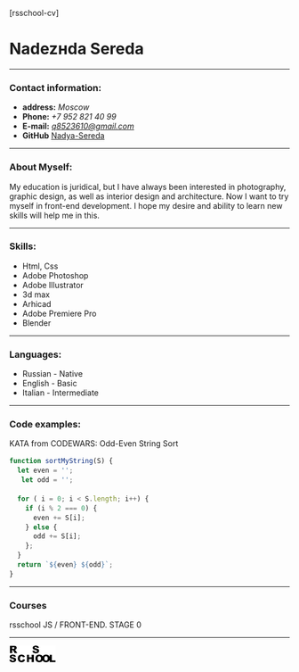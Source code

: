 [rsschool-cv]

# Nadezнda Sereda

---
### Contact information: 

+ **address:** *Moscow*
+ **Phone:**  *+7 952 821 40 99*
+ **E-mail:**  *q8523610@gmail.com* 
+ **GitHub**   [Nadya-Sereda](https://github.com/Nadya-Sereda) 

---
### About Myself:

My education is juridical, but I have always been interested in photography, graphic design, as well as interior design and architecture. Now I want to try myself in front-end development. I hope my desire and ability to learn new skills will help me in this.

---
### Skills:

+ Html, Css
+ Adobe Photoshop
+ Adobe Illustrator
+ 3d max
+ Arhicad
+ Adobe Premiere Pro
+ Blender

---
### Languages:

+ Russian - Native
+ English - Basic
+ Italian - Intermediate
 
---
### Code examples:

  KATA from CODEWARS: Odd-Even String Sort

```javascript
function sortMyString(S) {
  let even = '';
   let odd = '';
  
  for ( i = 0; i < S.length; i++) {
    if (i % 2 === 0) {
      even += S[i];
    } else {
      odd += S[i];
    };
  }
  return `${even} ${odd}`;
}
```

---
### Courses
 rsschool JS / FRONT-END. STAGE 0 

---

![rss](./logo-rsschool1.png "rss")
